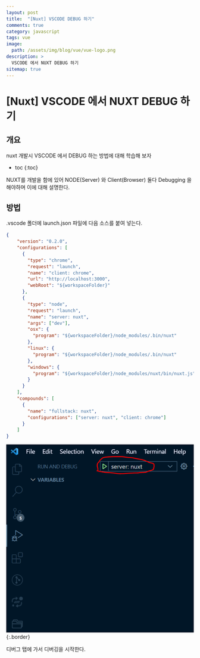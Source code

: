 ```yaml
---
layout: post
title:  "[Nuxt] VSCODE DEBUG 하기"
comments: true
category: javascript
tags: vue
image:
  path: /assets/img/blog/vue/vue-logo.png
description: >
  VSCODE 에서 NUXT DEBUG 하기 
sitemap: true
---
```


# [Nuxt] VSCODE 에서 NUXT DEBUG 하기

## 개요
nuxt 개발시 VSCODE 에서 DEBUG 하는 방법에 대해 학습해 보자 

<!--more-->
* toc
{:toc}

NUXT를 개발을 함에 있어 NODE(Server) 와 Client(Browser) 둘다 Debugging 을 해야하며 이에 대해 설명한다. 

## 방법
.vscode 폴더에 launch.json 파일에 다음 소스를 붙여 넣는다. 

```json
{
    "version": "0.2.0",
    "configurations": [
      {
        "type": "chrome",
        "request": "launch",
        "name": "client: chrome",
        "url": "http://localhost:3000",
        "webRoot": "${workspaceFolder}"
      },
      {
        "type": "node",
        "request": "launch",
        "name": "server: nuxt",
        "args": ["dev"],
        "osx": {
          "program": "${workspaceFolder}/node_modules/.bin/nuxt"
        },
        "linux": {
          "program": "${workspaceFolder}/node_modules/.bin/nuxt"
        },
        "windows": {
          "program": "${workspaceFolder}/node_modules/nuxt/bin/nuxt.js"
        }
      }
    ],
    "compounds": [
      {
        "name": "fullstack: nuxt",
        "configurations": ["server: nuxt", "client: chrome"]
      }
    ]
}
```

![debug](/assets/img/blog/vue/2021/07/png1.PNG  "debug"){:.border}


디버그 탭에 가서 디버깅을 시작한다. 